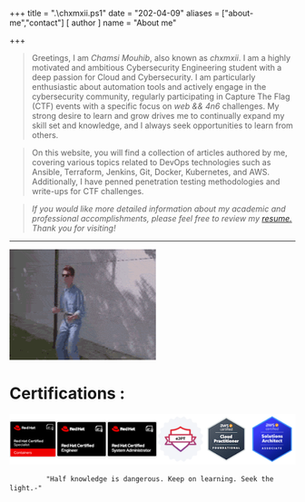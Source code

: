 +++
title = ".\\chxmxii.ps1"
date = "202-04-09"
aliases = ["about-me","contact"]
[ author ]
  name = "About me"

+++

> Greetings, I am *Chamsi Mouhib*, also known as *chxmxii*. I am a highly motivated and ambitious Cybersecurity Engineering student with a deep passion for Cloud and Cybersecurity. I am particularly enthusiastic about automation tools and actively engage in the cybersecurity community, regularly participating in Capture The Flag (CTF) events with a specific focus on *web && 4n6*  challenges. My strong desire to learn and grow drives me to continually expand my skill set and knowledge, and I always seek opportunities to learn from others.

> On this website, you will find a collection of articles authored by me, covering various topics related to DevOps technologies such as Ansible, Terraform, Jenkins, Git, Docker, Kubernetes, and AWS. Additionally, I have penned penetration testing methodologies and write-ups for CTF challenges.

> *If you would like more detailed information about my academic and professional accomplishments, please feel free to review my [resume.](../cv.pdf) Thank you for visiting!*

----------------------------------------------------------------------------------------------------------------------

![](/files/nev.gif#center)

# Certifications :

![](/files/certs.png#center)


             "Half knowledge is dangerous. Keep on learning. Seek the light.-"